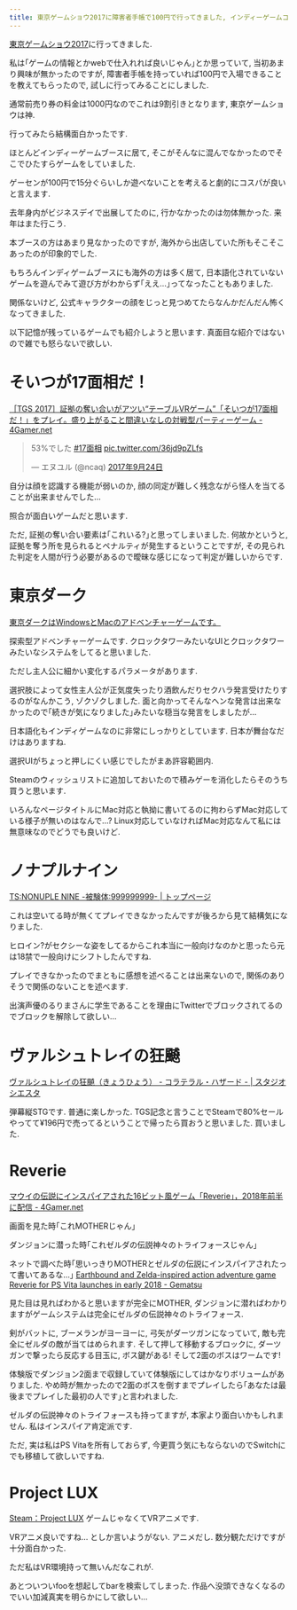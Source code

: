 ```yaml
---
title: 東京ゲームショウ2017に障害者手帳で100円で行ってきました, インディーゲームコーナーのレポートを書きます
---
```


[東京ゲームショウ2017](http://expo.nikkeibp.co.jp/tgs/2017/)に行ってきました.

私は｢ゲームの情報とかwebで仕入れれば良いじゃん｣とか思っていて,
当初あまり興味が無かったのですが,
障害者手帳を持っていれば100円で入場できることを教えてもらったので,
試しに行ってみることにしました.

通常前売り券の料金は1000円なのでこれは9割引きとなります,
東京ゲームショウは神.

行ってみたら結構面白かったです.

ほとんどインディーゲームブースに居て,
そこがそんなに混んでなかったのでそこでひたすらゲームをしていました.

ゲーセンが100円で15分ぐらいしか遊べないことを考えると劇的にコスパが良いと言えます.

去年身内がビジネスデイで出展してたのに,
行かなかったのは勿体無かった.
来年はまた行こう.

本ブースの方はあまり見なかったのですが,
海外から出店していた所もそこそこあったのが印象的でした.

もちろんインディゲームブースにも海外の方は多く居て,
日本語化されていないゲームを遊んでみて遊び方がわからず｢ええ…｣ってなったこともありました.

関係ないけど,
公式キャラクターの顔をじっと見つめてたらなんかだんだん怖くなってきました.

以下記憶が残っているゲームでも紹介しようと思います.
真面目な紹介ではないので雑でも怒らないで欲しい.

# そいつが17面相だ！

[［TGS 2017］証拠の奪い合いがアツい“テーブルVRゲーム”「そいつが17面相だ！」をプレイ。盛り上がること間違いなしの対戦型パーティーゲーム - 4Gamer.net](http://www.4gamer.net/games/999/G999904/20170924041/)

<blockquote class="twitter-tweet" data-lang="ja"><p lang="ja" dir="ltr">53%でした <a href="https://twitter.com/hashtag/17%E9%9D%A2%E7%9B%B8?src=hash">#17面相</a> <a href="https://t.co/36jd9pZLfs">pic.twitter.com/36jd9pZLfs</a></p>&mdash; エヌユル (@ncaq) <a href="https://twitter.com/ncaq/status/911796812259876864">2017年9月24日</a></blockquote>

自分は顔を認識する機能が弱いのか,
顔の同定が難しく残念ながら怪人を当てることが出来ませんでした…

照合が面白いゲームだと思います.

ただ,
証拠の奪い合い要素は｢これいる?｣と思ってしまいました.
何故かというと,
証拠を奪う所を見られるとペナルティが発生するということですが,
その見られた判定を人間が行う必要があるので曖昧な感じになって判定が難しいからです.

# 東京ダーク

[東京ダークはWindowsとMacのアドベンチャーゲームです。](http://www.tokyodark.com/index-jp.html)

探索型アドベンチャーゲームです.
クロックタワーみたいなUIとクロックタワーみたいなシステムをしてると思いました.

ただし主人公に細かい変化するパラメータがあります.

選択肢によって女性主人公が正気度失ったり酒飲んだりセクハラ発言受けたりするのがなんかこう,
ゾクゾクしました.
面と向かってそんなヘンな発言は出来なかったので｢続きが気になりました｣みたいな穏当な発言をしましたが…

日本語化もインディゲームなのに非常にしっかりとしています.
日本が舞台なだけはありますね.

選択UIがちょっと押しにくい感じでしたがまあ許容範囲内.

Steamのウィッシュリストに追加しておいたので積みゲーを消化したらそのうち買うと思います.

いろんなページタイトルにMac対応と執拗に書いてるのに拘わらずMac対応している様子が無いのはなんで…?
Linux対応していなければMac対応なんて私には無意味なのでどうでも良いけど.

# ノナプルナイン

[TS:NONUPLE NINE -被験体:999999999- | トップページ](http://nonuple9.net/)

これは空いてる時が無くてプレイできなかったんですが後ろから見て結構気になりました.

ヒロイン?がセクシーな姿をしてるからこれ本当に一般向けなのかと思ったら元は18禁で一般向けにシフトしたんですね.

プレイできなかったのでまともに感想を述べることは出来ないので,
関係のありそうで関係のないことを述べます.

出演声優のるりまさんに学生であることを理由にTwitterでブロックされてるのでブロックを解除して欲しい…

# ヴァルシュトレイの狂飇

[ヴァルシュトレイの狂飇（きょうひょう） - コラテラル・ハザード - | スタジオ シエスタ](http://varstray.com/)

弾幕縦STGです.
普通に楽しかった.
TGS記念と言うことでSteamで80%セールやってて¥196円で売ってるということで帰ったら買おうと思いました.
買いました.

# Reverie

[マウイの伝説にインスパイアされた16ビット風ゲーム「Reverie」，2018年前半に配信 - 4Gamer.net](http://www.4gamer.net/games/393/G039367/20170904067/)

画面を見た時｢これMOTHERじゃん｣

ダンジョンに潜った時｢これゼルダの伝説神々のトライフォースじゃん｣

ネットで調べた時｢思いっきりMOTHERとゼルダの伝説にインスパイアされたって書いてあるな…｣
[Earthbound and Zelda-inspired action adventure game Reverie for PS Vita launches in early 2018 - Gematsu](http://gematsu.com/2017/09/earthbound-zelda-inspired-action-adventure-game-reverie-ps-vita-launches-early-2018)

見た目は見ればわかると思いますが完全にMOTHER,
ダンジョンに潜ればわかりますがゲームシステムは完全にゼルダの伝説神々のトライフォース.

剣がバットに,
ブーメランがヨーヨーに,
弓矢がダーツガンになっていて,
敵も完全にゼルダの敵が当てはめられます.
そして押して移動するブロックに,
ダーツガンで撃ったら反応する目玉に,
ボス鍵がある!
そして2面のボスはワームです!

体験版でダンジョン2面まで収録していて体験版にしてはかなりボリュームがありました.
やめ時が無かったので2面のボスを倒すまでプレイしたら｢あなたは最後までプレイした最初の人です｣と言われました.

ゼルダの伝説神々のトライフォースも持ってますが,
本家より面白いかもしれません.
私はインスパイア肯定派です.

ただ,
実は私はPS Vitaを所有しておらず,
今更買う気にもならないのでSwitchにでも移植して欲しいですね.

# Project LUX

[Steam：Project LUX](http://store.steampowered.com/app/574140/Project_LUX/)
ゲームじゃなくてVRアニメです.

VRアニメ良いですね…
としか言いようがない.
アニメだし.
数分観ただけですが十分面白かった.

ただ私はVR環境持って無いんだなこれが.

あとついついfooを想起してbarを検索してしまった.
作品へ没頭できなくなるのでいい加減真実を明らかにして欲しい…
